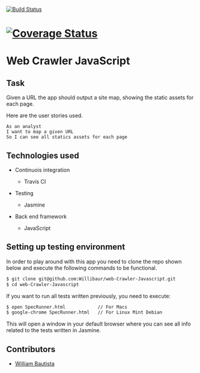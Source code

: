 [![Build Status](https://travis-ci.org/Willibaur/web-Crawler-AngularJS.svg?branch=master)](https://travis-ci.org/Willibaur/web-Crawler-AngularJS)  

[![Coverage Status](https://coveralls.io/repos/github/Willibaur/web-Crawler-AngularJS/badge.svg?branch=master)](https://coveralls.io/github/Willibaur/web-Crawler-AngularJS?branch=master)
=================

Web Crawler JavaScript
=================

Task
-----

Given a URL the app should output a site map, showing the static assets for each
page.

Here are the user stories used.

```
As an analyst
I want to map a given URL
So I can see all statics assets for each page
```

Technologies used
-----------------

* Continuois integration
  * Travis CI

* Testing
  * Jasmine

* Back end framework
  * JavaScript


Setting up testing environment
------------------------------

In order to play around with this app you need to clone the repo shown below and
execute the following commands to be functional.


```sh
$ git clone git@github.com:Willibaur/web-Crawler-Javascript.git
$ cd web-Crawler-Javascript
```

If you want to run all tests written previously, you need to execute:

```sh
$ open SpecRunner.html            // For Macs
$ google-chrome SpecRunner.html   // For Linux Mint Debian
```

This will open a window in your default browser where you can see all info related to the tests written in Jasmine.


Contributors
------------

* [William Bautista](https://github.com/Willibaur)
